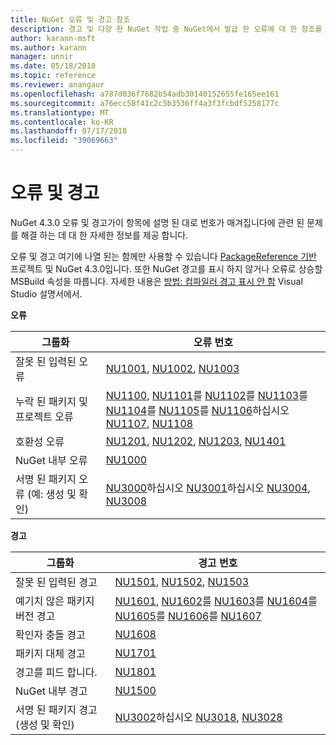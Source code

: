 ```yaml
---
title: NuGet 오류 및 경고 참조
description: 경고 및 다양 한 NuGet 작업 중 NuGet에서 발급 한 오류에 대 한 참조를 완료 합니다.
author: karann-msft
ms.author: karann
manager: unnir
ms.date: 05/18/2018
ms.topic: reference
ms.reviewer: anangaur
ms.openlocfilehash: a787d036f7682b54adb30140152655fe165ee161
ms.sourcegitcommit: a76ecc58f41c2c5b3536ff4a3f3fcbdf5258177c
ms.translationtype: MT
ms.contentlocale: ko-KR
ms.lasthandoff: 07/17/2018
ms.locfileid: "39069663"
---
```

# <a name="errors-and-warnings"></a>오류 및 경고

NuGet 4.3.0 오류 및 경고가이 항목에 설명 된 대로 번호가 매겨집니다에 관련 된 문제를 해결 하는 데 대 한 자세한 정보를 제공 합니다.

오류 및 경고 여기에 나열 된는 함께만 사용할 수 있습니다 [PackageReference 기반](../consume-packages/package-references-in-project-files.md) 프로젝트 및 NuGet 4.3.0입니다. 또한 NuGet 경고를 표시 하지 않거나 오류로 상승할 MSBuild 속성을 따릅니다. 자세한 내용은 [방법: 컴파일러 경고 표시 안 함](/visualstudio/ide/how-to-suppress-compiler-warnings) Visual Studio 설명서에서.

**오류**

| 그룹화 | 오류 번호 |
| --- | --- |
| 잘못 된 입력된 오류 | [NU1001](./errors-and-warnings/NU1001.md), [NU1002](./errors-and-warnings/NU1002.md), [NU1003](./errors-and-warnings/NU1003.md) |
| 누락 된 패키지 및 프로젝트 오류 | [NU1100](./errors-and-warnings/NU1100.md), [NU1101](./errors-and-warnings/NU1101.md)를 [NU1102](./errors-and-warnings/NU1102.md)를 [NU1103](./errors-and-warnings/NU1103.md)를 [NU1104](./errors-and-warnings/NU1104.md)를 [NU1105](./errors-and-warnings/NU1105.md)를 [NU1106](./errors-and-warnings/NU1106.md)하십시오 [NU1107](./errors-and-warnings/NU1107.md), [NU1108](./errors-and-warnings/NU1108.md) |
| 호환성 오류 | [NU1201](./errors-and-warnings/NU1201.md), [NU1202](./errors-and-warnings/NU1202.md), [NU1203](./errors-and-warnings/NU1203.md), [NU1401](./errors-and-warnings/NU1401.md) |
| NuGet 내부 오류 | [NU1000](./errors-and-warnings/NU1000.md) |
| 서명 된 패키지 오류 (예: 생성 및 확인) | [NU3000](./errors-and-warnings/NU3000.md)하십시오 [NU3001](./errors-and-warnings/NU3001.md)하십시오 [NU3004](./errors-and-warnings/NU3004.md), [NU3008](./errors-and-warnings/NU3008.md) |

**경고**

| 그룹화 | 경고 번호 |
| --- | --- |
| 잘못 된 입력된 경고 | [NU1501](./errors-and-warnings/NU1501.md), [NU1502](./errors-and-warnings/NU1502.md), [NU1503](./errors-and-warnings/NU1503.md) |
| 예기치 않은 패키지 버전 경고 | [NU1601](./errors-and-warnings/NU1601.md), [NU1602](./errors-and-warnings/NU1602.md)를 [NU1603](./errors-and-warnings/NU1603.md)를 [NU1604](./errors-and-warnings/NU1604.md)를 [NU1605](./errors-and-warnings/NU1605.md)를 [NU1606](./errors-and-warnings/NU1108.md)를 [NU1607](./errors-and-warnings/NU1107.md) |
| 확인자 충돌 경고 | [NU1608](./errors-and-warnings/NU1608.md) |
| 패키지 대체 경고 | [NU1701](./errors-and-warnings/NU1701.md) |
| 경고를 피드 합니다. | [NU1801](./errors-and-warnings/NU1801.md) |
| NuGet 내부 경고 | [NU1500](./errors-and-warnings/NU1500.md) |
| 서명 된 패키지 경고 (생성 및 확인) | [NU3002](./errors-and-warnings/NU3002.md)하십시오 [NU3018](./errors-and-warnings/NU3018.md), [NU3028](./errors-and-warnings/NU3028.md) |
